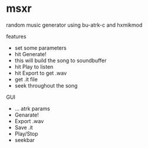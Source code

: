 msxr
====

random music generator using bu-atrk-c and hxmikmod

features
 - set some parameters
 - hit Generate!
 - this will build the song to soundbuffer
 - hit Play to listen
 - hit Export to get .wav
 - get .it file
 - seek throughout the song

GUI
 - ... atrk params
 - Genarate!
 - Export .wav
 - Save .it
 - Play/Stop
 - seekbar

